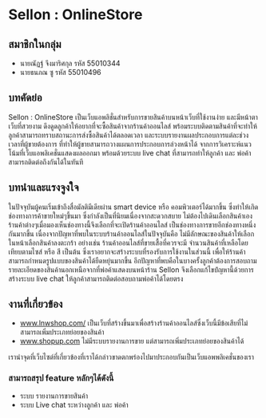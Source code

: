 # Sellon : OnlineStore

## สมาชิกในกลุ่ม

 * นายณัฏฐ์ จึงมาริศกุล รหัส 55010344 
 * นายธนภณ ซู รหัส 55010496

## บทคัดย่อ
  Sellon : OnlineStore เป็นเว็บแอพลิชั่นสำหรับการขายสินค้าบนหน้าเว็บที่ใช้งานง่าย และมีหน้าตาเว็บที่สวยงาม ดึงดูดลูกค้าให้อยากที่จะซื้อสินค้าจากร้านค้าออนไลส์ พร้อมระบบติดตามสินค้าที่จะทำให้ลูกค้าสามารถทราบสถานะการส่งซื้อสินค้าได้ตลอดเวลา และระบบรายงานผลประกอบการแต่ละช่วงเวลาที่ผู้ขายต้องการ ที่ทำให้ผู้ขายสามารถวางแผนการประกอบการล่วงหน้าได้ จากการวิเคราะห์แนวโน้มที่เว็บแอพลิเคชั่นแสดงผลออกมา พร้อมด้วยระบบ live chat ที่สามารถทำให้ลูกค้า และ พ่อค้าสามารถติดต่อถึงกันได้ในทันที 

## บทนำและแรงจูงใจ
 ในปัจจุบันผู้คนเริ่มเข้าถึงสื่อมัลติมีเดียผ่าน smart device หรือ คอมพิวเตอร์ได้มากขึ้น ซึ่งทำให้เกิดช่องทางการค้าขายใหม่ๆขึ้นมา ซึ่งกำลังเป็นที่นิยมเนื่องจากสะดวกสบาย ไม่ต้องไปเดินเลือกสินค้าเอง ร้านค้าต่างๆเมื่อมองเห็นช่องทางนี้จึงเลือกที่จะเปิดร้านค้าออนไลส์ เป็นช่องทางการขายอีกช่องทางหนึ่ง กันมากขึ้น 
  เนื่องจากปัญหาที่พบในระบบร้านค้าออนไลส์ในปัจจุบันคือ ไม่มีลักษณะของสินค้าให้เลือกในหน้าเลือกสินค้าลงตะกร้า อย่างเช่น ร้านค้าออนไลส์ที่ขายเสื้อที่ควรจะมี จำนวนสินค้าที่เหลือโดยเทียบตามไซส์ หรือ สี เป็นต้น ซึ่งเราอยากจะสร้างระบบที่รองรับการใช้งานในส่วนนี้ เพื่อให้ร้านค้าสามารถกำหนดรูปแบบของสินค้าได้ยืดหยุ่นมากขึ้น อีกปัญหาที่พบคือในบางครั้งลูกค้าต้องการสอบถามรายละเอียดของสินค้านอกเหนือจากที่พ่อค้าแสดงบนหน้าร้าน Sellon จึงเลือกแก้ไขปํญหานี้ด้วยการสร้างระบบ live chat ให้ลูกค้าสามารถติดต่อสอบถามพ่อค้าได้โดยตรง

## งานที่เกี่ยวข้อง

* www.lnwshop.com/ เป็นเว็บที่สร้างขึ้นมาเพื่อสร้างร้านค้าออนไลส์ซึ่งเว็บนี้มีข้อเสียที่ไม่สามารถเพิ่มประเภทย่อยของสินค้า
* www.shopup.com  ไม่มีระบบรายงานการขาย แต่สามารถเพิ่มประเภทย่อยของสินค้าได้

 เรานำจุดที่เว็บไซต์ที่เกี่ยวข้องที่เราได้กล่าวขาดตกพร่องไปมาประกอบกันเป็นเว็บแอพพลิเคชั่นของเรา

### สามารถสรุป feature หลักๆได้ดังนี้
* ระบบ รายงานการขายสินค้า 
* ระบบ Live chat ระหว่างลูกค้า และ พ่อค้า 
